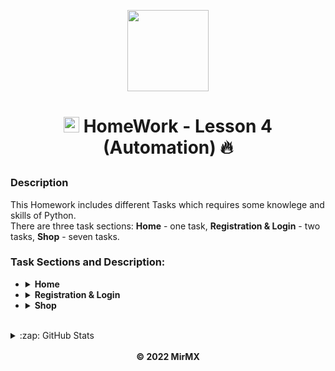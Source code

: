 <p align = center>
  <a href ="#"><img src="https://i.imgur.com/3Vg0Jfw.png" width="130" /></a>
</p>

# <p align=center>[<img src="https://i.imgur.com/G7LQsqu.png"  height="25" />](https://be-tester.ru/) HomeWork - Lesson 4 (Automation) :fire:<p>

### Description
This Homework includes different Tasks which requires some knowlege and skills of Python.<br>
There are three task sections: __Home__ - one task, __Registration & Login__ - two tasks, __Shop__ - seven tasks.<br>

  
 
  ### Task Sections and Description:
- <details>
  <summary><b>Home</b></summary>

    - <details>
      <summary><b>1. Home: добавление комментария</b></summary> 

        1️⃣ [Adding comment](/01_home_add_comment.py "Open File in New Tab (ctrl + click)")<br>

        >1. Откройте http://practice.automationtesting.in/
        >2. Проскролльте страницу вниз на 600 пикселей
        >3. Нажмите на название книги "Selenium Ruby" или на кнопку "READ MORE"
        >4. Нажмите на вкладку "REVIEWS"
        >5. Поставьте 5 звёзд
        >6. Заполните поле "Review" сообщением: "Nice book!"
        >7. Заполните поле "Name"
        >8. Заполните "Email"
        >9. Нажмите на кнопку "SUBMIT"
      </details>
  </details> 

- <details>
  <summary><b>Registration & Login</b></summary>
  
    - <details>
      <summary>2. <b>Registration_login: регистрация аккаунта</b></summary>

        2️⃣ [Account registration](/02_registration_login_account_registration.py)<br>

        >1. Откройте http://practice.automationtesting.in/
        >2. Нажмите на вкладку "My Account Menu"
        >3. В разделе "Register", введите email для регистрации
        >4. В разделе "Register", введите пароль для регистрации
        >    - составьте такой пароль, чтобы отобразилось "Medium" или "Strong", иначе регистрация не выполнится
        >    - почту и пароль сохраните, потребуюутся в дальнейшем
        >5. Нажмите на кнопку "Register"
      </details>

    - <details>
      <summary>3. <b>Registration_login: логин в систему</b></summary> 

        3️⃣ [Login into account](/03_registration_login_login_into_account.py)

        >1. Откройте http://practice.automationtesting.in/
        >2. Нажмите на вкладку "My Account Menu"
        >3. В разделе "Login", введите email для логина # данные можно взять из предыдущего теста
        >4. В разделе "Login", введите пароль для логина # данные можно взять из предыдущего теста
        >5. Нажмите на кнопку "Login"
        >6. Добавьте проверку, что на странице есть элемент "Logout"
      </details>
  </details> 

- <details>
  <summary><b>Shop</b></summary>
  
    - <details>
      <summary>4. <b>Shop: отображение страницы товара</b></summary>
        
        4️⃣ [Display the product page](/04_shop_display_product_page.py)<br>

        >1. Откройте http://practice.automationtesting.in/
        >2. Залогиньтесь
        >3. Нажмите на вкладку "Shop"
        >4. Откройте книгу "HTML 5 Forms"
        >5. Добавьте тест, что заголовок книги назвается: "HTML5 Forms"
      </details>
    - <details>  
      <summary>5. <b>Shop: количество товаров в категории</b></summary> 

        5️⃣ [Product quantity in category](/05_shop_products_quantity_in_category.py)<br>
        
        >1. Откройте http://practice.automationtesting.in/
        >2. Залогиньтесь
        >3. Нажмите на вкладку "Shop"
        >4. Откройте категорию "HTML"
        >5. Добавьте тест, что отображается три товара
      </details>
    - <details>
      <summary>6. <b>Shop: сортировка товаров</b></summary>

        6️⃣ [Product sorting](/06_shop_product_sorting.py)<br>

        >1. Откройте http://practice.automationtesting.in/
        >2. Залогиньтесь
        >3. Нажмите на вкладку "Shop"
        >4. Добавьте тест, что в селекторе выбран вариант сортировки по умолчанию
        >    - Используйте проверку по value
        >5. Отсортируйте товары по цене от большей к меньшей
        >    - в селекторах используйте класс Select
        >6. Снова объявите переменную с локатором основного селектора сортировки # т.к после сортировки страница обновится
        >7. Добавьте тест, что в селекторе выбран вариант сортировки по цене от большей к меньшей
        >    - Используйте проверку по value
      </details>
    - <details>  
      <summary>7. <b>Shop: отображение, скидка товара</b></summary> 

        7️⃣ [Display product discount](/07_shop_display_product_discount.py)<br>

        >1. Откройте http://practice.automationtesting.in/
        >2. Залогиньтесь
        >3. Нажмите на вкладку "Shop"
        >4. Откройте книгу "Android Quick Start Guide"
        >5. Добавьте тест, что содержимое старой цены = "₹600.00" # используйте assert
        >6. Добавьте тест, что содержимое новой цены = "₹450.00" # используйте assert
        >7. Добавьте явное ожидание и нажмите на обложку книги
        >    - Подберите такой селектор и тайминги, чтобы открылось окно предпросмотра картинки (не вся картинка на всю страницу)
        >8. Добавьте явное ожидание и закройте предпросмотр нажав на крестик (кнопка вверху справа)
      </details>

    - <details>
      <summary>8. <b>Shop: проверка цены в корзине</b>></summary>

        8️⃣ [Checking price in the cart](/08_shop_check_price_in_the_cart.py)<br>

        >1. Откройте http://practice.automationtesting.in/ # в этом тесте логиниться не нужно
        >2. Нажмите на вкладку "Shop"
        >3. Добавьте в корзину книгу "HTML5 WebApp Development" # см. комментарии в самом низу
        >4. Добавьте тест, что возле коризны(вверху справа) количество товаров = "1 Item", а стоимость = "₹180.00"
        >    - Используйте для проверки assert
        >5. Перейдите в корзину
        >6. Используя явное ожидание, проверьте что в Subtotal отобразилась стоимость
        >7. Используя явное ожидание, проверьте что в Total отобразилась стоимость<br><br>

        >* если эта книга будет out of stock - тогда вместо неё добавьте книгу HTML5 Forms и выполните тесты по аналогии 
        >* если все книги будут out of stock - тогда пропустите это и следующие два задания
      </details>
    - <details>  
      <summary>9. <b>Shop: работа в корзине</b></summary> 

        9️⃣ [Work with the cart](/09_shop_work_with_cart.py)<br>

        Иногда, даже явные ожидания не помогают избежать ошибки при нахождении элемента, этот сценарий один из таких, используйте time.sleep()

        >1. Откройте http://practice.automationtesting.in/ # в этом тесте логиниться не нужно
        >2. Нажмите на вкладку "Shop"
        >3. Добавьте в корзину книги "HTML5 WebApp Development" и "JS Data Structures and Algorithm"
        >    - Перед добавлением первой книги, проскролльте вниз на 300 пикселей
        >    - После добавления 1-й книги добавьте sleep
        >4. Перейдите в корзину
        >5. Удалите первую книгу
        >    - Перед удалением добавьте sleep
        >6. Нажмите на Undo (отмена удаления)
        >7. В Quantity увеличьте количесто товара до 3 шт для "JS Data Structures and Algorithm“
        >    - Предварительно очистите поле с помощью локатор_поля.clear()
        >8. Нажмите на кнопку "UPDATE BASKET"
        >9. Добавьте тест, что value элемента quantity для "JS Data Structures and Algorithm" равно 3 # используйте assert
        >10. Нажмите на кнопку "APPLY COUPON"
        >    - Перед нажатимем добавьте sleep
        >11. Добавьте тест, что возникло сообщение: "Please enter a coupon code."

        >* если эти книги будут out of stock - тогда вместо них добавьте книгу HTML5 Forms и любую доступную книгу по JS и выполните тесты по аналогии
      </details>
    - <details>
      <summary>10. <b>Shop: покупка товара</b></summary>

        :keycap_ten: [Buying the book](/10_shop_buy_the_book.py)<br>

        >1. Откройте http://practice.automationtesting.in/ # в этом тесте логиниться не нужно
        >2. Нажмите на вкладку "Shop" и проскролльте на 300 пикселей вниз
        >3. Добавьте в корзину книгу "HTML5 WebApp Development"
        >4. Перейдите в корзину
        >5. Нажмите "PROCEED TO CHECKOUT"
        >    - Перед нажатием, добавьте явное ожидание
        >6. Заполните все обязательные поля
        >    - Перед заполнением first name, добавьте явное ожидание
        >    - Для заполнения country нужно: нажать на селектор - > ввести название в поле ввода - > нажать на вариант который отобразится ниже ввода
        >    - Чтобы выбрать селектор нижний вариант после ввода, используйте кнопку нажмите на неё, затем на вариант в списке ниже
        >7. Выберите способ оплаты "Check Payments"
        >    - Перед выбором, проскролльте на 600 пикселей вниз и добавьте sleep
        >8. Нажмите PLACE ORDER
        >9. Используя явное ожидание, проверьте что отображается надпись "Thank you. Your order has been received."
        >10. Используя явное ожидание, проверьте что в Payment Method отображается текст "Check Payments"
      </details>
  </details> 
<br>

 

 
    
<details><summary>:zap: GitHub Stats</summary>
    <img align="left" alt="MirMX's GitHub Stats" src="https://github-readme-stats.vercel.app/api?username=MirMX&exclude_repo=MirMX.github.io&show_icons=true&hide_border=false&title_color=ff652f&icon_color=FFE400&bg_color=09131B&text_color=ffffff&border_color=0c1a25" />
</details><br>
  
<div align ="center" class="footer">
 <b> © 2022 MirMX</b>
</div>